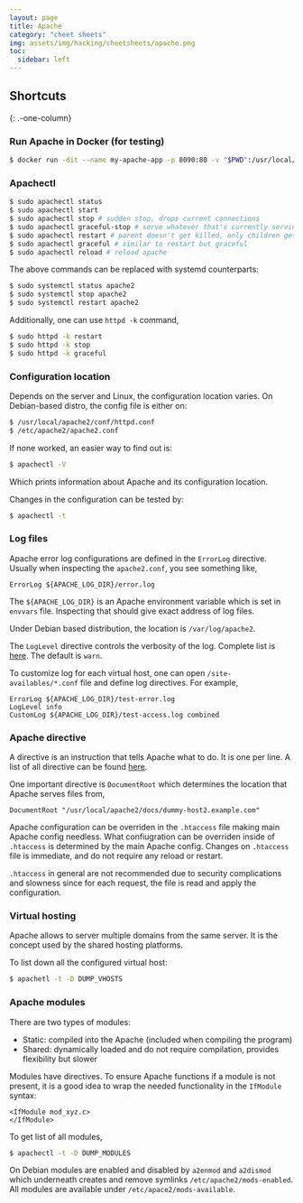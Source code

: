 ```yaml
---
layout: page
title: Apache
category: "cheet sheets"
img: assets/img/hacking/cheetsheets/apache.png
toc:
  sidebar: left
---
```


## Shortcuts

{: .-one-column}

### Run Apache in Docker (for testing)

```bash
$ docker run -dit --name my-apache-app -p 8090:80 -v "$PWD":/usr/local/apache2/htdocs/ httpd:2.4
```

### Apachectl

```bash
$ sudo apachectl status
$ sudo apachectl start
$ sudo apachectl stop # sudden stop, drops current connections
$ sudo apachectl graceful-stop # serve whatever that's currently serving and then drops
$ sudo apachectl restart # parent doesn't get killed, only children gets killed
$ sudo apachectl graceful # similar to restart but graceful
$ sudo apachectl reload # reload apache
```

The above commands can be replaced with systemd counterparts:

```bash
$ sudo systemctl status apache2
$ sudo systemctl stop apache2
$ sudo systemctl restart apache2
```

Additionally, one can use `httpd -k` command,

```bash
$ sudo httpd -k restart
$ sudo httpd -k stop
$ sudo httpd -k graceful
```

### Configuration location

Depends on the server and Linux, the configuration location varies. On Debian-based distro, the config file is either on:

```bash
$ /usr/local/apache2/conf/httpd.conf
$ /etc/apache2/apache2.conf
```

If none worked, an easier way to find out is:

```bash
$ apachectl -V
```

Which prints information about Apache and its configuration location.

Changes in the configuration can be tested by:

```bash
$ apachectl -t
```

### Log files

Apache error log configurations are defined in the `ErrorLog` directive. Usually when inspecting the `apache2.conf`, you see something like,

```
ErrorLog ${APACHE_LOG_DIR}/error.log
```

The `${APACHE_LOG_DIR}` is an Apache environment variable which is set in `envvars` file. Inspecting that should give exact address of log files.

Under Debian based distribution, the location is `/var/log/apache2`.

The `LogLevel` directive controls the verbosity of the log. Complete list is [here](https://httpd.apache.org/docs/2.4/mod/core.html#loglevel). The default is `warn`.

To customize log for each virtual host, one can open `/site-availables/*.conf` file and define log directives. For example,

```
ErrorLog ${APACHE_LOG_DIR}/test-error.log
LogLevel info
CustomLog ${APACHE_LOG_DIR}/test-access.log combined
```

### Apache directive

A directive is an instruction that tells Apache what to do. It is one per line. A list of all directive can be found [here](https://httpd.apache.org/docs/2.4/mod/directives.html).

One important directive is `DocumentRoot` which determines the location that Apache serves files from,

```
DocumentRoot "/usr/local/apache2/docs/dummy-host2.example.com"
```

Apache configuration can be overriden in the `.htaccess` file making main Apache config needless. What confiugration can be overriden inside of `.htaccess` is determined by the main Apache config. Changes on `.htaccess` file is immediate, and do not require any reload or restart.

`.htaccess` in general are not recommended due to security complications and slowness since for each request, the file is read and apply the configuration.

### Virtual hosting

Apache allows to server multiple domains from the same server. It is the concept used by the shared hosting platforms.

To list down all the configured virtual host:

```bash
$ apachetl -t -D DUMP_VHOSTS
```

### Apache modules

There are two types of modules:

- Static: compiled into the Apache (included when compiling the program)
- Shared: dynamically loaded and do not require compilation, provides flexibility but slower

Modules have directives. To ensure Apache functions if a module is not present, it is a good idea to wrap the needed functionality in the `IfModule` syntax:

```
<IfModule mod_xyz.c>
</IfModule>
```

To get list of all modules,

```bash
$ apachectl -t -D DUMP_MODULES
```

On Debian modules are enabled and disabled by `a2enmod` and `a2dismod` which underneath creates and remove symlinks `/etc/apache2/mods-enabled`. All modules are available under `/etc/apace2/mods-available`.

